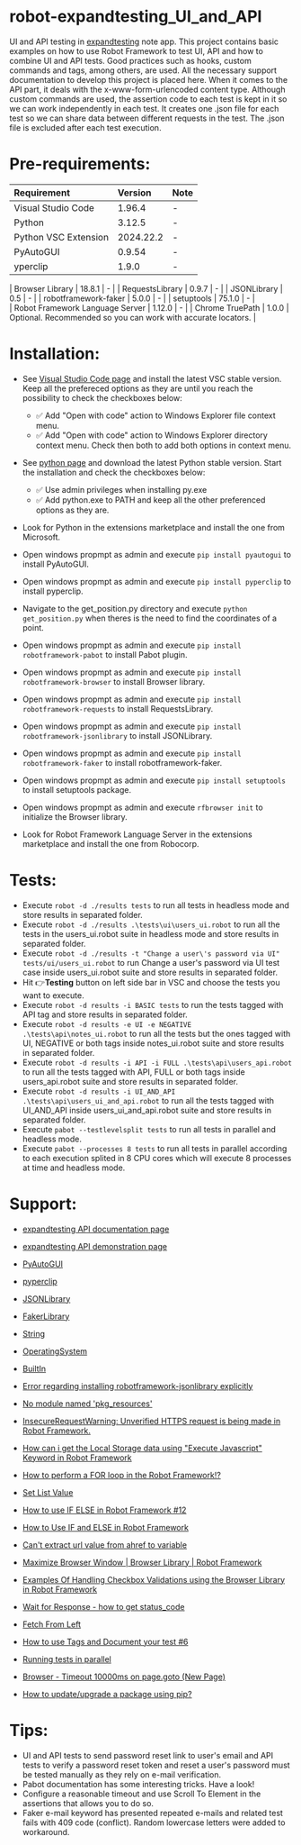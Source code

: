 # robot-expandtesting_UI_and_API

UI and API testing in [expandtesting](https://practice.expandtesting.com/notes/app/) note app. This project contains basic examples on how to use Robot Framework to test UI, API and how to combine UI and API tests. Good practices such as hooks, custom commands and tags, among others, are used. All the necessary support documentation to develop this project is placed here. When it comes to the API part, it deals with the x-www-form-urlencoded content type. Although custom commands are used, the assertion code to each test is kept in it so we can work independently in each test. It creates one .json file for each test so we can share data between different requests in the test. The .json file is excluded after each test execution. 

# Pre-requirements:

| Requirement                     | Version        | Note                                                            |
| :------------------------------ |:---------------| :-------------------------------------------------------------- |
| Visual Studio Code              | 1.96.4         | -                                                               |
| Python                          | 3.12.5         | -                                                               |
| Python VSC Extension            | 2024.22.2      | -                                                               |
| PyAutoGUI                       | 0.9.54         | -                                                               | 
| yperclip                        | 1.9.0          | -                                                               |

| Browser Library                 | 18.8.1         | -                                                               | 
| RequestsLibrary                 | 0.9.7          | -                                                               | 
| JSONLibrary                     | 0.5            | -                                                               | 
| robotframework-faker            | 5.0.0          | -                                                               |
| setuptools                      | 75.1.0         | -                                                               |  
| Robot Framework Language Server | 1.12.0         | -                                                               |
| Chrome TruePath                 | 1.0.0          | Optional. Recommended so you can work with accurate locators.   |              

# Installation:

- See [Visual Studio Code page](https://code.visualstudio.com/) and install the latest VSC stable version. Keep all the prefereced options as they are until you reach the possibility to check the checkboxes below: 
  - :white_check_mark: Add "Open with code" action to Windows Explorer file context menu. 
  - :white_check_mark: Add "Open with code" action to Windows Explorer directory context menu.
Check then both to add both options in context menu.
- See [python page](https://www.python.org/downloads/) and download the latest Python stable version. Start the installation and check the checkboxes below: 
  - :white_check_mark: Use admin privileges when installing py.exe 
  - :white_check_mark: Add python.exe to PATH
and keep all the other preferenced options as they are.
- Look for Python in the extensions marketplace and install the one from Microsoft.
- Open windows propmpt as admin and execute ```pip install pyautogui``` to install PyAutoGUI.
- Open windows propmpt as admin and execute ```pip install pyperclip``` to install pyperclip.
- Navigate to the get_position.py directory and execute ```python get_position.py``` when theres is the need to find the coordinates of a point.








- Open windows propmpt as admin and execute ```pip install robotframework-pabot``` to install Pabot plugin.
- Open windows propmpt as admin and execute ```pip install robotframework-browser``` to install Browser library.
- Open windows propmpt as admin and execute ```pip install robotframework-requests``` to install RequestsLibrary.
- Open windows propmpt as admin and execute ```pip install robotframework-jsonlibrary``` to install JSONLibrary.
- Open windows propmpt as admin and execute ```pip install robotframework-faker``` to install robotframework-faker.
- Open windows propmpt as admin and execute ```pip install setuptools``` to install setuptools package.
- Open windows propmpt as admin and execute ```rfbrowser init``` to initialize the Browser library.
- Look for Robot Framework Language Server in the extensions marketplace and install the one from Robocorp.

# Tests:

- Execute ```robot -d ./results tests``` to run all tests in headless mode and store results in separated folder.
- Execute ```robot -d ./results .\tests\ui\users_ui.robot``` to run all the tests in the users_ui.robot suite in headless mode and store results in separated folder.
- Execute ```robot -d ./results -t "Change a user\'s password via UI" tests/ui/users_ui.robot``` to run Change a user's password via UI test case inside users_ui.robot suite and store results in separated folder.
- Hit :point_right:**Testing** button on left side bar in VSC and choose the tests you want to execute.
- Execute ```robot -d results -i BASIC tests``` to run the tests tagged with API tag and store results in separated folder.
- Execute ```robot -d results -e UI -e NEGATIVE .\tests\api\notes_ui.robot``` to run all the tests but the ones tagged with UI, NEGATIVE or both tags inside notes_ui.robot suite and store results in separated folder.
- Execute ```robot -d results -i API -i FULL .\tests\api\users_api.robot``` to run all the tests tagged with API, FULL or both tags inside users_api.robot suite and store results in separated folder.
- Execute ```robot -d results -i UI_AND_API .\tests\api\users_ui_and_api.robot``` to run all the tests tagged with UI_AND_API inside users_ui_and_api.robot suite and store results in separated folder.
- Execute ```pabot --testlevelsplit tests``` to run all tests in parallel and headless mode.
- Execute ```pabot --processes 8 tests``` to run all tests in parallel according to each execution splited in 8 CPU cores which will execute 8 processes at time and headless mode.

# Support:

- [expandtesting API documentation page](https://practice.expandtesting.com/notes/api/api-docs/)
- [expandtesting API demonstration page](https://www.youtube.com/watch?v=bQYvS6EEBZc)
- [PyAutoGUI](https://pypi.org/project/PyAutoGUI/)
- [pyperclip](https://pypi.org/project/pyperclip/)





- [JSONLibrary](https://robotframework-thailand.github.io/robotframework-jsonlibrary/JSONLibrary.html#library-documentation-top)
- [FakerLibrary](https://marketsquare.github.io/robotframework-faker/)
- [String](https://robotframework.org/robotframework/latest/libraries/String.html#Remove%20String)
- [OperatingSystem](https://robotframework.org/robotframework/latest/libraries/OperatingSystem.html)
- [BuiltIn](https://robotframework.org/robotframework/latest/libraries/BuiltIn.html)
- [Error regarding installing robotframework-jsonlibrary explicitly](https://blog.finxter.com/fixed-modulenotfounderror-no-module-named-robotframework-jsonlibrary/)
- [No module named 'pkg_resources'](https://cursos.alura.com.br/forum/topico-problemas-com-a-library-no-robot-339325)
- [InsecureRequestWarning: Unverified HTTPS request is being made in Robot Framework.](https://stackoverflow.com/a/45223128/10519428)
- [How can i get the Local Storage data using "Execute Javascript" Keyword in Robot Framework](https://stackoverflow.com/a/73624779/10519428)
- [How to perform a FOR loop in the Robot Framework!?](https://www.youtube.com/watch?v=j6AB2Rh4mKw)
- [Set List Value](https://robotframework.org/robotframework/latest/libraries/Collections.html#Set%20List%20Value)
- [How to use IF ELSE in Robot Framework #12](https://www.youtube.com/watch?v=NcLXjVz163A)
- [How to Use IF and ELSE in Robot Framework](https://stackoverflow.com/a/72145975/10519428)
- [Can't extract url value from ahref to variable](https://forum.robotframework.org/t/cant-extract-url-value-from-ahref-to-variable/3159/4)
- [Maximize Browser Window | Browser Library | Robot Framework](https://www.youtube.com/watch?v=c80_sJUgIXQ)
- [Examples Of Handling Checkbox Validations using the Browser Library in Robot Framework](https://www.linkedin.com/pulse/examples-handling-checkbox-validations-using-browser-library-kumar-g-jixec/)
- [Wait for Response - how to get status_code](https://forum.robotframework.org/t/wait-for-response-how-to-get-status-code/4540)
- [Fetch From Left](https://robotframework.org/robotframework/latest/libraries/String.html#Fetch%20From%20Left)
- [How to use Tags and Document your test #6](https://www.youtube.com/watch?v=bBnPFNOTkdQ)
- [Running tests in parallel](https://docs.robotframework.org/docs/parallel)
- [Browser - Timeout 10000ms on page.goto (New Page)](https://forum.robotframework.org/t/browser-timeout-10000ms-on-page-goto-new-page/825/3)
- [How to update/upgrade a package using pip?](https://stackoverflow.com/a/47071257/10519428)

# Tips:

- UI and API tests to send password reset link to user's email and API tests to verify a password reset token and reset a user's password must be tested manually as they rely on e-mail verification.
- Pabot documentation has some interesting tricks. Have a look!
- Configure a reasonable timeout and use Scroll To Element in the assertions that allows you to do so.   
- Faker e-mail keyword has presented repeated e-mails and related test fails with 409 code (conflict). Random lowercase letters were added to workaround.   
